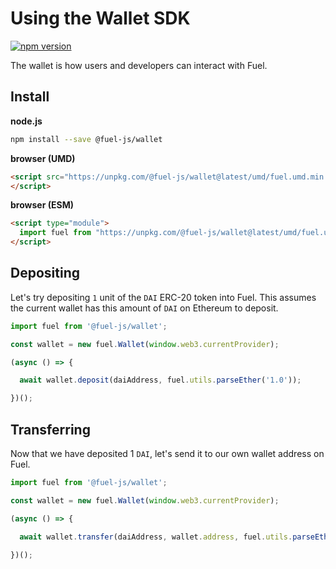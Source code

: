 Using the Wallet SDK
===

[![npm version](https://badge.fury.io/js/%40fuel-js%2Fwallet.svg)](https://badge.fury.io/js/%40fuel-js%2Fwallet)

The wallet is how users and developers can interact with Fuel.

Install
---

**node.js**

```bash
npm install --save @fuel-js/wallet
```

**browser (UMD)**

```html
<script src="https://unpkg.com/@fuel-js/wallet@latest/umd/fuel.umd.min.js" type="text/javascript">
</script>
```

**browser (ESM)**

```html
<script type="module">
  import fuel from "https://unpkg.com/@fuel-js/wallet@latest/umd/fuel.umd.min.js";
</script>
```

Depositing
---

Let's try depositing `1` unit of the `DAI` ERC-20 token into Fuel. This assumes the current wallet has this amount of `DAI` on Ethereum to deposit.

```js
import fuel from '@fuel-js/wallet';

const wallet = new fuel.Wallet(window.web3.currentProvider);

(async () => {

  await wallet.deposit(daiAddress, fuel.utils.parseEther('1.0'));

})();
```

Transferring
---

Now that we have deposited 1 `DAI`, let's send it to our own wallet address on Fuel.

```js
import fuel from '@fuel-js/wallet';

const wallet = new fuel.Wallet(window.web3.currentProvider);

(async () => {

  await wallet.transfer(daiAddress, wallet.address, fuel.utils.parseEther('1.0'));

})();
```
